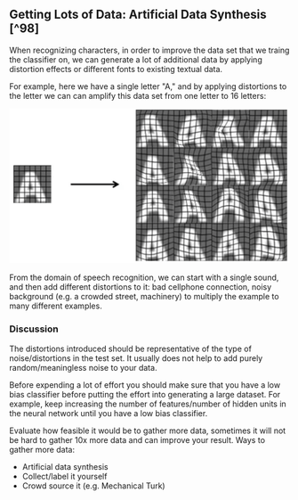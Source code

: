## Getting Lots of Data: Artificial Data Synthesis [^98]

When recognizing characters, in order to improve the data set that we traing the classifier on, we can generate a lot of additional data by applying distortion effects or different fonts to existing textual data.

For example, here we have a single letter "A," and by applying distortions to the letter we can can amplify this data set from one letter to 16 letters:

![](03-getting-lots-of-data.assets/image-20210717054614327.png)

From the domain of speech recognition, we can start with a single sound, and then add different distortions to it: bad cellphone connection, noisy background (e.g. a crowded street, machinery) to multiply the example to many different examples.

### Discussion

The distortions introduced should be representative of the type of noise/distortions in the test set. It usually does not help to add purely random/meaningless noise to your data.

Before expending a lot of effort you should make sure that you have a low bias classifier before putting the effort into generating a large dataset.  For example, keep increasing the number of features/number of hidden units in the neural network until you have a low bias classifier.

Evaluate how feasible it would be to gather more data, sometimes it will not be hard to gather 10x more data and can improve your result.  Ways to gather more data:

* Artificial data synthesis
* Collect/label it yourself
* Crowd source it (e.g. Mechanical Turk)
